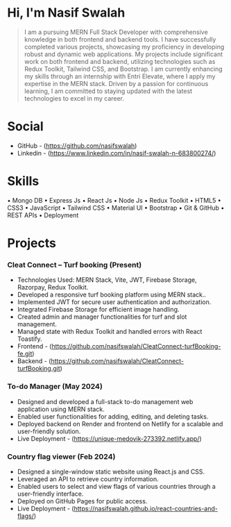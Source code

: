 # Hi, I'm Nasif Swalah
> I am a pursuing MERN Full Stack Developer with comprehensive knowledge in both frontend and backend tools. I have successfully completed various projects, showcasing my proficiency in developing robust and dynamic web applications. My projects include significant work on both frontend and backend, utilizing technologies such as Redux Toolkit, Tailwind CSS, and Bootstrap. I am currently enhancing my skills through an internship with Entri Elevate, where I apply my expertise in the MERN stack. Driven by a passion for continuous learning, I am committed to staying updated with the latest technologies to excel in my career.

# Social
- GitHub - (https://github.com/nasifswalah)
- Linkedin - (https://www.linkedin.com/in/nasif-swalah-n-683800274/)

# Skills
•	Mongo DB
•	Express Js
•	React Js
•	Node Js
•	Redux	Toolkit
•	HTML5
•	CSS3
•	JavaScript
•	Tailwind CSS
•	Material UI
•	Bootstrap
•	Git & GitHub
•	REST APIs
•	Deployment

# Projects
### Cleat Connect – Turf booking (Present)                                                           
  - Technologies Used: MERN Stack, Vite, JWT, Firebase Storage, Razorpay, Redux Toolkit.
  - Developed a responsive turf booking platform using MERN stack..
  - Implemented JWT for secure user authentication and authorization.
  - Integrated Firebase Storage for efficient image handling.
  - Created admin and manager functionalities for turf and slot management.
  - Managed state with Redux Toolkit and handled errors with React Toastify.
  - Frontend -  (https://github.com/nasifswalah/CleatConnect-turfBooking-fe.git)
  - Backend - (https://github.com/nasifswalah/CleatConnect-turfBooking.git)

### To-do Manager (May 2024)
  - Designed and developed a full-stack to-do management web application using MERN stack. 
  - Enabled user functionalities for adding, editing, and deleting tasks. 
  - Deployed backend on Render and frontend on Netlify for a scalable and user-friendly solution.
  - Live Deployment - (https://unique-medovik-273392.netlify.app/)

### Country flag viewer (Feb 2024) 
  - Designed a single-window static website using React.js and CSS. 
  - Leveraged an API to retrieve country information.
  - Enabled users to select and view flags of various countries through a user-friendly interface.  
  - Deployed on GitHub Pages for public access.
  - Live Deployment - (https://nasifswalah.github.io/react-countries-and-flags/)



